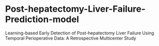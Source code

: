 # Post-hepatectomy-Liver-Failure-Prediction-model
Learning-based Early Detection of Post-hepatectomy Liver Failure Using Temporal Perioperative Data: A Retrospective Multicenter Study 

